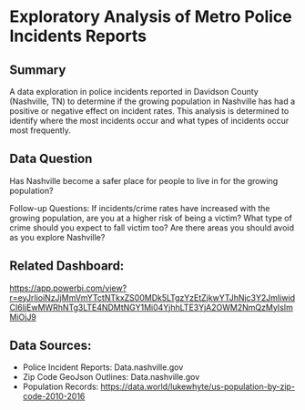 # Exploratory Analysis of Metro Police Incidents Reports 

## Summary
A data exploration in police incidents reported in Davidson County (Nashville, TN) to determine if the growing population in Nashville has had a positive or negative effect on incident rates. 
This analysis is determined to identify where the most incidents occur and what types of incidents occur most frequently.

## Data Question
Has Nashville become a safer place for people to live in for the growing population? 

Follow-up Questions:
If incidents/crime rates have increased with the growing population, are you at a higher risk of being a victim? 
What type of crime should you expect to fall victim too?
Are there areas you should avoid as you explore Nashville?

## Related Dashboard:
https://app.powerbi.com/view?r=eyJrIjoiNzJjMmVmYTctNTkxZS00MDk5LTgzYzEtZjkwYTJhNjc3Y2JmIiwidCI6IjEwMWRhNTg3LTE4NDMtNGY1Mi04YjhhLTE3YjA2OWM2NmQzMyIsImMiOjJ9

## Data Sources:
* Police Incident Reports: Data.nashville.gov 
* Zip Code GeoJson Outlines: Data.nashville.gov 
* Population Records: https://data.world/lukewhyte/us-population-by-zip-code-2010-2016
